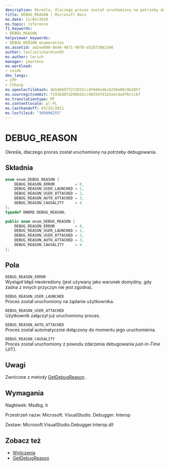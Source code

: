 ```yaml
---
description: Określa, dlaczego proces został uruchomiony na potrzeby debugowania.
title: DEBUG_REASON | Microsoft Docs
ms.date: 11/04/2016
ms.topic: reference
f1_keywords:
- DEBUG_REASON
helpviewer_keywords:
- DEBUG_REASON enumeration
ms.assetid: ad2ee898-8648-4671-9078-d32873862346
author: leslierichardson95
ms.author: lerich
manager: jmartens
ms.workload:
- vssdk
dev_langs:
- CPP
- CSharp
ms.openlocfilehash: db5d6697f222015cc4f6dbedbc6258e00c9b285f
ms.sourcegitcommit: f2916d8fd296b92cc402597d1d1eecda4f6cccbf
ms.translationtype: MT
ms.contentlocale: pl-PL
ms.lasthandoff: 03/25/2021
ms.locfileid: "105096255"
---
```

# <a name="debug_reason"></a>DEBUG_REASON
Określa, dlaczego proces został uruchomiony na potrzeby debugowania.

## <a name="syntax"></a>Składnia

```cpp
enum enum_DEBUG_REASON {
    DEBUG_REASON_ERROR         = 0,
    DEBUG_REASON_USER_LAUNCHED = 1,
    DEBUG_REASON_USER_ATTACHED = 2,
    DEBUG_REASON_AUTO_ATTACHED = 3,
    DEBUG_REASON_CAUSALITY     = 4
};
typedef DWORD DEBUG_REASON;
```

```csharp
public enum enum_DEBUG_REASON {
    DEBUG_REASON_ERROR         = 0,
    DEBUG_REASON_USER_LAUNCHED = 1,
    DEBUG_REASON_USER_ATTACHED = 2,
    DEBUG_REASON_AUTO_ATTACHED = 3,
    DEBUG_REASON_CAUSALITY     = 4
};
```

## <a name="fields"></a>Pola
`DEBUG_REASON_ERROR`\
Wystąpił błąd nieokreślony (jest używany jako warunek domyślny, gdy żadna z innych przyczyn nie jest zgodna).

`DEBUG_REASON_USER_LAUNCHED`\
Proces został uruchomiony na żądanie użytkownika.

`DEBUG_REASON_USER_ATTACHED`\
Użytkownik załączył już uruchomiony proces.

`DEBUG_REASON_AUTO_ATTACHED`\
Proces został automatycznie dołączony do momentu jego uruchomienia.

`DEBUG_REASON_CAUSALITY`\
Proces został uruchomiony z powodu zdarzenia debugowania *just-in-Time* (JIT).

## <a name="remarks"></a>Uwagi
Zwrócone z metody [GetDebugReason](../../../extensibility/debugger/reference/idebugprocess3-getdebugreason.md) .

## <a name="requirements"></a>Wymagania
Nagłówek: Msdbg. h

Przestrzeń nazw: Microsoft. VisualStudio. Debugger. Interop

Zestaw: Microsoft.VisualStudio.Debugger.Interop.dll

## <a name="see-also"></a>Zobacz też
- [Wyliczenia](../../../extensibility/debugger/reference/enumerations-visual-studio-debugging.md)
- [GetDebugReason](../../../extensibility/debugger/reference/idebugprocess3-getdebugreason.md)
